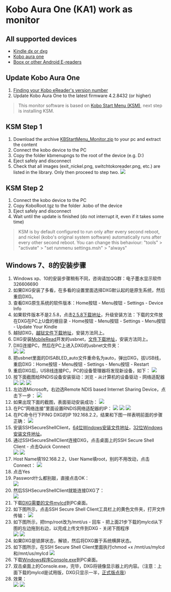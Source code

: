 # Kobo Aura One (KA1) work as monitor #
## All supported devices ##
- [Kindle dx or dxg](https://github.com/nahtethan/dxg-display/blob/master/DXG.md)
- [Kobo aura one](https://github.com/nahtethan/dxg-display/blob/master/e-reader/KOBOen.md)
- [Boox or other Android E-readers](https://github.com/nahtethan/dxg-display/blob/master/BOOXen.md)
## Update Kobo Aura One ##
1. [Finding your Kobo eReader's version number](https://www.kobo.com/help/en-US/article/3092/updating-your-kobo-ereader)
2. Update Kobo Aura One to the latest firmware 4.2.8432 (or higher)
> This monitor software is based on [Kobo Start Menu (KSM)](http://www.mobileread.mobi/forums/showthread.php?t=266821), next step is installing KSM.
## KSM Step 1 ##
1. Download the archive [KBStartMenu_Monitor.zip](https://raw.githubusercontent.com/nahtethan/dxg-display/master/00-binary/KBStartMenu_Monitor.zip) to your pc and extract the content
2. Connect the kobo device to the PC
3. Copy the folder kbmenupngs to the root of the device (e.g. D:\)
4. Eject safely and disconnect
5. Check that all images (exit_nickel.png, switchtokoreader.png, etc.) are listed in the library. Only then proceed to step two.
![](https://github.com/nahtethan/dxg-display/blob/master/99-pictures/KAO_02.jpg)
## KSM Step 2 ##
1. Connect the kobo device to the PC
2. Copy KoboRoot.tgz to the folder .kobo of the device
3. Eject safely and disconnect
4. Wait until the update is finished (do not interrupt it, even if it takes some time)
> KSM is by default configured to run only after every second reboot, and nickel (kobo's original system software) automatically runs after every other second reboot. You can change this behaviour: "tools" > "activate" > "set runmenu settings.msh" > "always"
## Windows 7、8的安装步骤 ##
1. Windows xp、10的安装步骤稍有不同，咨询请加QQ群：电子墨水显示软件 326606690
2. 如果DXG安装了多看，在多看的设置里面选择DXG默认起的是原生系统，然后重启DXG。
3. 查看DXG原生系统的软件版本：Home按钮 - Menu按钮 - Settings - Device Info
4. 如果软件版本不是2.5.8，点击[2.5.8下载地址](https://s3.amazonaws.com/G7G_FirmwareUpdates_WebDownloads/Update_kindle_2.5.8_B009.bin)，升级安装方法：下载的文件放在DXG在PC上U盘的根目录 - Home按钮 - Menu按钮 - Settings - Menu按钮 - Update Your Kindle
5. 越狱DXG，[越狱文件下载地址](https://raw.githubusercontent.com/nahtethan/dxg-display/master/00-binary/Update_jailbreak_0.12.N_dxg_install.bin)，安装方法同上。
6. DXG安装[MobileRead](http://www.mobileread.com/forums/showthread.php?t=225030)开发的usbnet，[文件下载地址](http://pan.baidu.com/s/1gdxriHt)，安装方法同上。
7. DXG连接PC，然后在PC上进入DXG的usbnet文件夹：  
![](https://github.com/nahtethan/dxg-display/blob/master/99-pictures/USBNET1.png)
![](https://github.com/nahtethan/dxg-display/blob/master/99-pictures/USBNET2.png)
8. 把usbnet里面的DISABLED_auto文件重命名为auto，弹出DXG，拔USB线，重启DXG：Home按钮 - Menu按钮 - Settings - Menu按钮 - Restart
9. 重启DXG后，USB线连接PC，PC的设备管理器将发现新设备，如下：
![](https://github.com/nahtethan/dxg-display/blob/master/99-pictures/RNDIS01.jpg)
10. 按下面截图给RNDIS设备安装驱动：浏览 - 从计算机的设备驱动 - 网络适配器
![](https://github.com/nahtethan/dxg-display/blob/master/99-pictures/RNDIS02.jpg)
![](https://github.com/nahtethan/dxg-display/blob/master/99-pictures/RNDIS03.jpg)
![](https://github.com/nahtethan/dxg-display/blob/master/99-pictures/RNDIS04.jpg)
11. 左边选Microsoft，右边选Remote NDIS based Internet Sharing Device，点击下一步：
![](https://github.com/nahtethan/dxg-display/blob/master/99-pictures/RNDIS05.jpg)
12. 如果出现下面的截图，表面驱动安装成功：
![](https://github.com/nahtethan/dxg-display/blob/master/99-pictures/RNDIS06.jpg)
13. 在PC“网络连接”里面设置RNDIS网络适配器的IP：
![](https://github.com/nahtethan/dxg-display/blob/master/99-pictures/RNDIS08.jpg)
![](https://github.com/nahtethan/dxg-display/blob/master/99-pictures/RNDIS09.jpg)
![](https://github.com/nahtethan/dxg-display/blob/master/99-pictures/RNDIS10.jpg)
14. 在PC命令行下PING DXG的IP 192.168.2.2，结果和下图一样表明前面的步骤正确：
![](https://github.com/nahtethan/dxg-display/blob/master/99-pictures/RNDIS11.jpg)
15. 安装SSHSecureShellClient，[64位Windows安装文件地址](http://pan.baidu.com/s/1rvIZ8)，[32位Windows安装文件地址](http://pan.baidu.com/s/1o6OhpjW)。
16. 通过SSHSecureShellClient连接DXG，点击桌面上的SSH Secure Shell Client - 点击Quick Connect  
![](https://github.com/nahtethan/dxg-display/blob/master/99-pictures/01.jpg)
![](https://github.com/nahtethan/dxg-display/blob/master/99-pictures/02.jpg)
17. Host Name填192.168.2.2，User Name填root，别的不用改动，点击Connect：
![](https://github.com/nahtethan/dxg-display/blob/master/99-pictures/03.jpg)
18. 点击Yes
19. Password什么都别敲，直接点击OK：  
![](https://github.com/nahtethan/dxg-display/blob/master/99-pictures/04.png)
20. 然后SSHSecureShellClient就能连接DXG了：  
![](https://github.com/nahtethan/dxg-display/blob/master/99-pictures/05.png)
21. 下载[DXG需要的文件mylcd](https://raw.githubusercontent.com/nahtethan/dxg-display/master/00-binary/mylcd)到PC桌面。
22. 如下图所示，点击SSH Secure Shell Client工具栏上的黄色文件夹，打开文件传输：
![](https://github.com/nahtethan/dxg-display/blob/master/99-pictures/06.jpg)
23. 如下图所示，把tmp/root改为/mnt/us - 回车 - 把上面21步下载的mylcd从下图的左边拖到右边，以完成上传文件到DXG - 关闭下图程序  
![](https://github.com/nahtethan/dxg-display/blob/master/99-pictures/07.jpg)
![](https://github.com/nahtethan/dxg-display/blob/master/99-pictures/08.png)
24. 如果DXG是锁屏状态，解锁，然后将DXG置于系统横屏状态。
25. 如下图所示，在SSH Secure Shell Client里面执行chmod +x /mnt/us/mylcd和/mnt/us/mylcd
![](https://github.com/nahtethan/dxg-display/blob/master/99-pictures/09.jpg)
26. 下载[Windows程序Console.exe](https://www.hi-pda.com/forum/attachment.php?aid=Mjk4MTkxMHxlYTljYjNmN3wxNDkzMTg3NTgxfDIwYmIvdXJ4T29saDN0TkN2bm5tMTJ2ODJadVVvZ2NTYXF5OUxWVUcxQVFrN2Q4)到PC桌面。
27. 双击桌面上的Console.exe，完毕，DXG将镜像显示器上的内容。（注意：上面下载的mylcd是试用版，DXG只显示一半，[正式版点我](https://item.taobao.com/item.htm?id=520024244524)）
28. 效果：  
![](https://github.com/nahtethan/dxg-display/blob/master/99-pictures/IMG_3664.JPG)
![](https://github.com/nahtethan/dxg-display/blob/master/99-pictures/IMG_3665.JPG)

